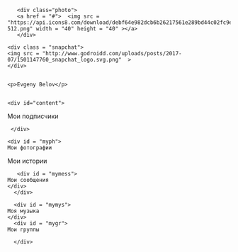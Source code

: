   <body> 
 
       <div class="photo">
       <a href = "#">  <img src = "https://api.icons8.com/download/debf64e982dcb6b26217561e289bd44c02fc9e74/iOS7/PNG/512/Very_Basic/search_filled-512.png" width = "40" height = "40" ></a>
       </div>
       
    <div class = "snapchat">
    <img src = "http://www.godroidd.com/uploads/posts/2017-07/1501147760_snapchat_logo.svg.png"  >
    </div>
         
    
    <p>Evgeny Belov</p>
   
   
    <div id="content">
   <div id = "myfl">
   Мои подписчики
    
     </div>
  
    <div id = "myph">
    Мои фотографии
   </div>
  
   <div id = "mystr">
    Мои истории
    </div>
    
       <div id = "mymess">
    Мои сообщения
    </div>
      </div>
   
      <div id = "mymys">
    Моя музыка
    </div>
      <div id = "mygr">
    Мои группы
  
      </div>
       
    
  
  </body>
